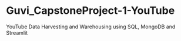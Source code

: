 # Guvi_CapstoneProject-1-YouTube
YouTube Data Harvesting and Warehousing using SQL, MongoDB and Streamlit
